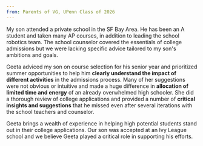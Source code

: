 ```yaml
---
from: Parents of VG, UPenn Class of 2026
---
```

<p>My son attended a private school in the SF Bay Area. He has been an A student and taken many AP courses, in addition to leading the school robotics team. The school counselor covered the essentials of college admissions but we were lacking specific advice tailored to my son's ambitions and goals.</p>

<p>Geeta adviced my son on course selection for his senior year and prioritized summer opportunities to help him <b>clearly understand the impact of different activities</b> in the admissions process. Many of her suggestions were not obvious or intuitive and made a huge difference in <b>allocation of limited time and energy</b> of an already overwhelmed high schooler. She did a thorough review of college applications and provided a number of <b>critical insights and suggestions</b> that he missed even after several iterations with the school teachers and counselor. </p>

<p>Geeta brings a wealth of experience in helping high potential students stand out in their college applications. Our son was accepted at an Ivy League school and we believe Geeta played a critical role in supporting his efforts.</p>
